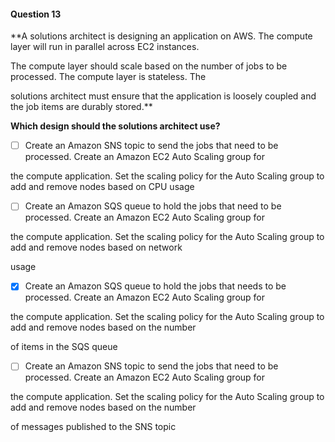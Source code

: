 #### Question  13


**A solutions architect is designing an application on AWS. The compute layer will run in parallel across EC2 instances.

The compute layer should scale based on the number of jobs to be processed. The compute layer is stateless. The

solutions architect must ensure that the application is loosely coupled and the job items are durably stored.**


**Which design should the solutions architect use?**


- [ ] Create an Amazon SNS topic to send the jobs that need to be processed. Create an Amazon EC2 Auto Scaling group for

the compute application. Set the scaling policy for the Auto Scaling group to add and remove nodes based on CPU usage


- [ ] Create an Amazon SQS queue to hold the jobs that need to be processed. Create an Amazon EC2 Auto Scaling group for

the compute application. Set the scaling policy for the Auto Scaling group to add and remove nodes based on network

usage


- [x] Create an Amazon SQS queue to hold the jobs that needs to be processed. Create an Amazon EC2 Auto Scaling group for

the compute application. Set the scaling policy for the Auto Scaling group to add and remove nodes based on the number

of items in the SQS queue


- [ ] Create an Amazon SNS topic to send the jobs that need to be processed. Create an Amazon EC2 Auto Scaling group for

the compute application. Set the scaling policy for the Auto Scaling group to add and remove nodes based on the number

of messages published to the SNS topic

